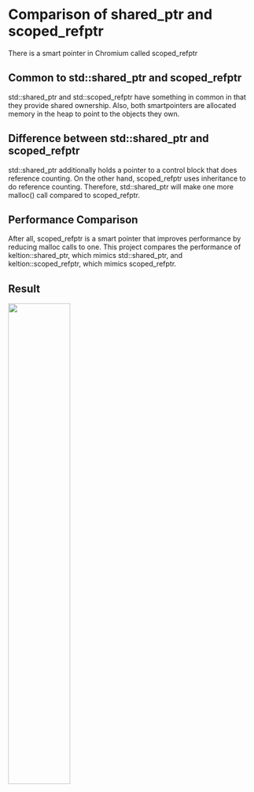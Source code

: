 # Comparison of shared_ptr and scoped_refptr
There is a smart pointer in Chromium called scoped_refptr
  
## Common to std::shared_ptr and scoped_refptr
std::shared_ptr and std::scoped_refptr have something in common in that they provide shared ownership. Also, both smartpointers are allocated memory in the heap to point to the objects they own.
  
## Difference between std::shared_ptr and scoped_refptr
std::shared_ptr additionally holds a pointer to a control block that does reference counting. On the other hand, scoped_refptr uses inheritance to do reference counting.
Therefore, std::shared_ptr will make one more malloc() call compared to scoped_refptr.

## Performance Comparison
After all, scoped_refptr is a smart pointer that improves performance by reducing malloc calls to one. This project compares the performance of keltion::shared_ptr, which mimics std::shared_ptr, and keltion::scoped_refptr, which mimics scoped_refptr.
  
## Result
<img width="50%" src="https://user-images.githubusercontent.com/76467273/162622655-ee3b4245-adb3-442d-ac9e-0263ff927ee9.png"/>
